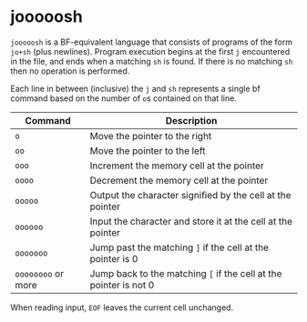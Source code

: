 # jooooosh
`jooooosh` is a BF-equivalent language that consists of programs of the form `jo+sh` (plus newlines).
Program execution begins at the first `j` encountered in the file, and ends when a matching `sh` is found. If there is no matching `sh` then no operation is performed.

Each line in between (inclusive) the `j` and `sh` represents a single bf command based on the number of `o`s contained on that line.

| Command                | Description                                                       |
| ---------------------- | ----------------------------------------------------------------- |
|   `o`                  | Move the pointer to the right                                     |
|   `oo`                 | Move the pointer to the left                                      |
|   `ooo`                | Increment the memory cell at the pointer                          |
|   `oooo`               | Decrement the memory cell at the pointer                          |
|   `ooooo`              | Output the character signified by the cell at the pointer         |
|   `oooooo`             | Input the character and store it at the cell at the pointer       |
|   `ooooooo`            | Jump past the matching `]` if the cell at the pointer is 0        |
|   `oooooooo` or more   | Jump back to the matching `[` if the cell at the pointer is not 0 |

When reading input, `EOF` leaves the current cell unchanged.

